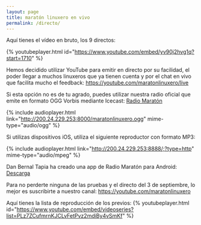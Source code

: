 ```yaml
---
layout: page
title: maratón linuxero en vivo
permalink: /directo/
---
```

Aquí tienes el vídeo en bruto, los 9 directos:

{% youtubeplayer.html id="https://www.youtube.com/embed/yv90j2hvg1q?start=1710" %}


Hemos decidido utilizar YouTube para emitir en directo por su facilidad, el poder llegar a muchos linuxeros que ya tienen cuenta y por el chat en vivo que facilita mucho el feedback:
<https://youtube.com/maratonlinuxero/live>


Si esta opción no es de tu agrado, puedes utilizar nuestra radio oficial que emite en formato OGG Vorbis mediante Icecast: [Radio Maratón](http://radiomaraton.ml)

{% include audioplayer.html link="http://200.24.229.253:8000/maratonlinuxero.ogg" mime-type="audio/ogg" %}

Si utilizas dispositivos iOS, utiliza el siguiente reproductor con formato MP3:

{% include audioplayer.html link="http://200.24.229.253:8888/;?type=http" mime-type="audio/mpeg" %}

Dan Bernal Tapia ha creado una app de Radio Maratón para Android: [Descarga](/maraton-linuxero_1.3.apk)

Para no perderte ninguna de las pruebas y el directo del 3 de septiembre, lo mejor es suscribirte a nuestro canal: <https://youtube.com/maratonlinuxero>

Aquí tienes la lista de reproducción de los previos:
{% youtubeplayer.html id="https://www.youtube.com/embed/videoseries?list=PLz7ZCufmrnKJCLvFetPvz2mdiBy4vSmKf" %}
